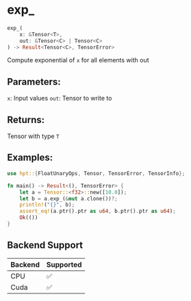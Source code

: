 # exp_
```rust
exp_(
    x: &Tensor<T>, 
    out: &Tensor<C> | Tensor<C>
) -> Result<Tensor<C>, TensorError>
```
Compute exponential of `x` for all elements with out
## Parameters:
`x`: Input values
`out`: Tensor to write to
## Returns:
Tensor with type `T`
## Examples:
```rust
use hpt::{FloatUnaryOps, Tensor, TensorError, TensorInfo};

fn main() -> Result<(), TensorError> {
    let a = Tensor::<f32>::new([10.0]);
    let b = a.exp_(&mut a.clone())?;
    println!("{}", b);
    assert_eq!(a.ptr().ptr as u64, b.ptr().ptr as u64);
    Ok(())
}
```
## Backend Support
| Backend | Supported |
|---------|-----------|
| CPU     | ✅         |
| Cuda    | ✅        |